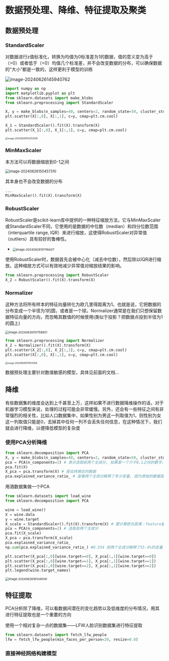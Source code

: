 # 数据预处理、降维、特征提取及聚类

## 数据预处理

### StandardScaler

对数据进行z值标准化，转换为均值为0标准差为1的数据，值的意义变为高于（>0）或者低于（<0）均值几个标准差，并不会改变数据的分布，可以确保数据的“大小”都是一致的，这样更利于模型的训练

![image-20240626145940762](https://51catgithubio.oss-cn-beijing.aliyuncs.com/image-20240626145940762.png)

```python
import numpy as np
import matplotlib.pyplot as plt
from sklearn.datasets import make_blobs
from sklearn.preprocessing import StandardScaler

X, y = make_blobs(n_samples=40, centers=2, random_state=50, cluster_std=2)
plt.scatter(X[:,0], X[:,1], c=y, cmap=plt.cm.cool)

X_1 = StandardScaler().fit(X).transform(X)
plt.scatter(X_1[:,0], X_1[:,1], c=y, cmap=plt.cm.cool)
```

<img src="https://51catgithubio.oss-cn-beijing.aliyuncs.com/image-20240626150252508.png" alt="image-20240626150252508" style="zoom:50%;" />

### MinMaxScaler

本方法可以将数据缩放到0-1之间

<img src="https://51catgithubio.oss-cn-beijing.aliyuncs.com/image-20240626150457310.png" alt="image-20240626150457310" style="zoom:80%;" />

其本身也不会改变数据的分布

```python
...
MinMaxScaler().fit(X).transform(X)
```

### RobustScaler


RobustScaler是scikit-learn库中提供的一种特征缩放方法，它与MinMaxScaler或StandardScaler不同，它使用的是数据的中位数（median）和四分位数范围（interquartile range, IQR）来进行缩放，这使得RobustScaler对异常值（outliers）具有较好的鲁棒性。

- <img src="https://51catgithubio.oss-cn-beijing.aliyuncs.com/image-20240626151116407.png" alt="image-20240626151116407" style="zoom:67%;" />

使用RobustScaler时，数据首先会被中心化（减去中位数），然后除以IQR进行缩放。这种缩放方式可以有效地减少异常值对缩放结果的影响。

```python
from sklearn.preprocessing import RobustScaler
X_2 = RobustScaler().fit(X).transform(X)
```

### Normalizer

这种方法将所有样本的特征向量转化为欧几里得距离为1。也就是说，它把数据的分布变成一个半径为1的圆，或者是一个球。Normalizer通常是在我们只想保留数据特征向量的方向，而忽略其数值的时候使用(类似于投影？把数据点投到半径为1的圆上)

<img src="https://51catgithubio.oss-cn-beijing.aliyuncs.com/image-20240626151758921.png" alt="image-20240626151758921" style="zoom: 67%;" />

```python
from sklearn.preprocessing import Normalizer
X_2 = Normalizer().fit(X).transform(X)
plt.scatter(X_2[:,0], X_2[:,1], c=y, cmap=plt.cm.cool)
plt.scatter(X[:,0], X[:,1], c=y, cmap=plt.cm.cool)
```

<img src="https://51catgithubio.oss-cn-beijing.aliyuncs.com/image-20240626151553458.png" alt="image-20240626151553458" style="zoom:50%;" />

数据预处理主要针对数值敏感的模型，具体见前面的文档...

## 降维

有些数据集的维度会达到上千甚至上万，这样如果不进行数据降维操作的话，对于机器学习模型来说，处理的过程可能会非常缓慢。另外，还会有一些特征之间有非常强烈的相关性，比如人口数据集中，如果性别为男这一列取值为1，则性别为女这一列取值只能是0，去掉其中任何一列不会丢失任何信息，在这种情况下，我们就会进行降维，以便降低模型的复杂度

### 使用PCA分析降维

```python
from sklearn.decomposition import PCA
X, y = make_blobs(n_samples=40, centers=2, random_state=50, cluster_std=2)
pca = PCA(n_components=2) # 表示选取前两个主成分, 如果是一个介于0,1之间的数字，例如0.9则会选取可以表示原始特征90%的主成分
pca.fit(X)
X_pca = pca.transform(X) # 提去转换后的数据
pca.explained_variance_ratio_ # 查看两个主成分解释了多少变量, 因为原始的数据是二维的所以两个主成分的和就是1
```

用酒数据集做一个PCA

```python
from sklearn.datasets import load_wine
from sklearn.decomposition import PCA

wine = load_wine()
X = wine.data
y = wine.target
X_scale = StandardScaler().fit(X).transform(X) # 要计算欧氏距离：feature量纲不同pca必须要标准化
pca = PCA(n_components=2) # 选取前两个主成分
pca.fit(X_scale)
X_pca = pca.transform(X_scale)
pca.explained_variance_ratio_
np.sum(pca.explained_variance_ratio_) #0.554 前两个主成分解释了55.4%的变量

plt.scatter(X_pca[:,0][wine.target==0], X_pca[:,1][wine.target==0])
plt.scatter(X_pca[:,0][wine.target==1], X_pca[:,1][wine.target==1])
plt.scatter(X_pca[:,0][wine.target==2], X_pca[:,1][wine.target==2])
plt.legend(wine.target_names)
```

<img src="https://51catgithubio.oss-cn-beijing.aliyuncs.com/image-20240626161049141.png" alt="image-20240626161049141" style="zoom:67%;" />

## 特征提取

PCA分析除了降维，可以看数据间潜在的变化趋势以及低维度的分布情况，用其进行特征提取也是一个重要的方向

使用一个相对复杂一点的数据集——LFW人脸识别数据集进行特征提取

```python
from sklearn.datasets import fetch_lfw_people
lfw = fetch_lfw_people(min_faces_per_person=20, resize=0.8)
```

### 直接神经网络构建模型

